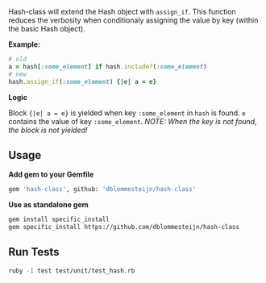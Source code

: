 Hash-class will extend the Hash object with `assign_if`. This function reduces the verbosity when conditionaly assigning the value by key (within the basic Hash object).

**Example:**

```ruby
# old
a = hash[:some_element] if hash.include?(:some_element)
# new
hash.assign_if(:some_element) {|e| a = e}
```

**Logic**

Block `{|e| a = e}` is yielded when key `:some_element` in `hash` is found. `e` contains the value of key `:some_element`.
*NOTE: When the key is not found, the block is not yielded!*


## Usage

**Add gem to your Gemfile**

```bash
gem 'hash-class', github: 'dblommesteijn/hash-class'
```

**Use as standalone gem**

```bash
gem install specific_install
gem specific_install https://github.com/dblommesteijn/hash-class
```

## Run Tests

```bash
ruby -I test test/unit/test_hash.rb
```


